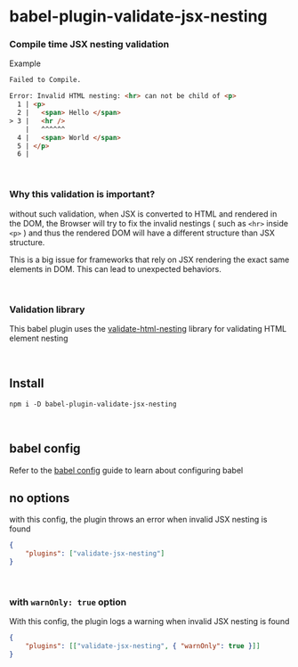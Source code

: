 # babel-plugin-validate-jsx-nesting

### Compile time JSX nesting validation

Example

```html
Failed to Compile.

Error: Invalid HTML nesting: <hr> can not be child of <p>
  1 | <p>
  2 |   <span> Hello </span>
> 3 |   <hr />
    |   ^^^^^^
  4 |   <span> World </span>
  5 | </p>
  6 |
```

<br />

### Why this validation is important?

without such validation, when JSX is converted to HTML and rendered in the DOM, the Browser will try to fix the invalid nestings ( such as `<hr>` inside `<p>` ) and thus the rendered DOM will have a different structure than JSX structure.

This is a big issue for frameworks that rely on JSX rendering the exact same elements in DOM. This can lead to unexpected behaviors.

<br />

### Validation library

This babel plugin uses the [validate-html-nesting](https://github.com/MananTank/validate-html-nesting) library for validating HTML element nesting

<br />

## Install

```
npm i -D babel-plugin-validate-jsx-nesting
```

<br />

## babel config

Refer to the [babel config](https://babeljs.io/docs/en/configuration) guide to learn about configuring babel

## no options

with this config, the plugin throws an error when invalid JSX nesting is found

```json
{
	"plugins": ["validate-jsx-nesting"]
}
```

<br />

### with `warnOnly: true` option

With this config, the plugin logs a warning when invalid JSX nesting is found

```json
{
	"plugins": [["validate-jsx-nesting", { "warnOnly": true }]]
}
```
